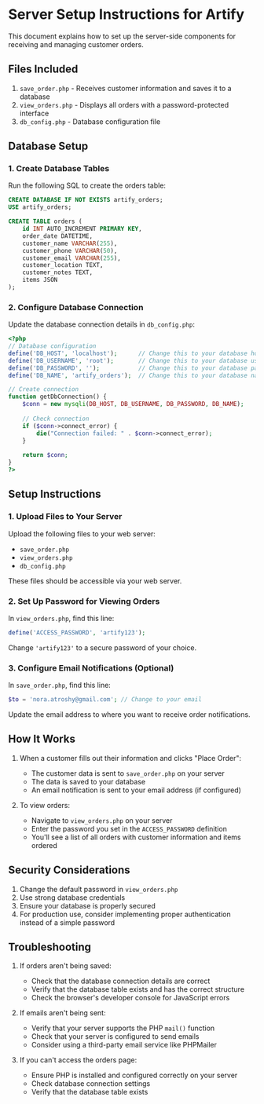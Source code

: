 # Server Setup Instructions for Artify

This document explains how to set up the server-side components for receiving and managing customer orders.

## Files Included

1. `save_order.php` - Receives customer information and saves it to a database
2. `view_orders.php` - Displays all orders with a password-protected interface
3. `db_config.php` - Database configuration file

## Database Setup

### 1. Create Database Tables

Run the following SQL to create the orders table:

```sql
CREATE DATABASE IF NOT EXISTS artify_orders;
USE artify_orders;

CREATE TABLE orders (
    id INT AUTO_INCREMENT PRIMARY KEY,
    order_date DATETIME,
    customer_name VARCHAR(255),
    customer_phone VARCHAR(50),
    customer_email VARCHAR(255),
    customer_location TEXT,
    customer_notes TEXT,
    items JSON
);
```

### 2. Configure Database Connection

Update the database connection details in `db_config.php`:

```php
<?php
// Database configuration
define('DB_HOST', 'localhost');      // Change this to your database host
define('DB_USERNAME', 'root');       // Change this to your database username
define('DB_PASSWORD', '');           // Change this to your database password
define('DB_NAME', 'artify_orders');  // Change this to your database name

// Create connection
function getDbConnection() {
    $conn = new mysqli(DB_HOST, DB_USERNAME, DB_PASSWORD, DB_NAME);
    
    // Check connection
    if ($conn->connect_error) {
        die("Connection failed: " . $conn->connect_error);
    }
    
    return $conn;
}
?>
```

## Setup Instructions

### 1. Upload Files to Your Server

Upload the following files to your web server:
- `save_order.php`
- `view_orders.php`
- `db_config.php`

These files should be accessible via your web server.

### 2. Set Up Password for Viewing Orders

In `view_orders.php`, find this line:
```php
define('ACCESS_PASSWORD', 'artify123');
```

Change `'artify123'` to a secure password of your choice.

### 3. Configure Email Notifications (Optional)

In `save_order.php`, find this line:
```php
$to = 'nora.atroshy@gmail.com'; // Change to your email
```

Update the email address to where you want to receive order notifications.

## How It Works

1. When a customer fills out their information and clicks "Place Order":
   - The customer data is sent to `save_order.php` on your server
   - The data is saved to your database
   - An email notification is sent to your email address (if configured)

2. To view orders:
   - Navigate to `view_orders.php` on your server
   - Enter the password you set in the `ACCESS_PASSWORD` definition
   - You'll see a list of all orders with customer information and items ordered

## Security Considerations

1. Change the default password in `view_orders.php`
2. Use strong database credentials
3. Ensure your database is properly secured
4. For production use, consider implementing proper authentication instead of a simple password

## Troubleshooting

1. If orders aren't being saved:
   - Check that the database connection details are correct
   - Verify that the database table exists and has the correct structure
   - Check the browser's developer console for JavaScript errors

2. If emails aren't being sent:
   - Verify that your server supports the PHP `mail()` function
   - Check that your server is configured to send emails
   - Consider using a third-party email service like PHPMailer

3. If you can't access the orders page:
   - Ensure PHP is installed and configured correctly on your server
   - Check database connection settings
   - Verify that the database table exists